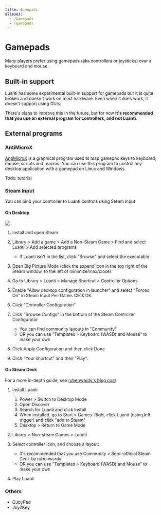 ```yaml
---
title: Gamepads
aliases:
  - /Gamepads
  - /gamepads
---
```


# Gamepads

Many players prefer using gamepads (aka controllers or joysticks) over a keyboard and mouse.

## Built-in support

Luanti has some experimental built-in support for gamepads but it is quite broken and doesn't work on most hardware. Even when it does work, it doesn't support using GUIs.

There's plans to improve this in the future, but for now **it's recommended that you use an external program for controllers, and not Luanti**.

## External programs

### AntiMicroX

[AntiMicroX](https://github.com/AntiMicroX/antimicrox/) is a graphical program used to map gamepad keys to keyboard, mouse, scripts and macros. You can use this program to control any desktop application with a gamepad on Linux and Windows.

Todo: tutorial

### Steam Input

You can bind your controller to Luanti controls using Steam Input

#### On Desktop

[![](/images/gamepads/300px-Screenshot_20221217_110713.png)](/images/gamepads/Screenshot_20221217_110713.png)

1.  Install and open Steam
2.  Library > Add a game > Add a Non-Steam Game > Find and select Luanti > Add selected programs

    - If Luanti isn't in the list, click "Browse" and select the executable

3.  Open Big Picture Mode (click the expand icon in the top right of the Steam window, to the left of minimize/max/close)
4.  Go to Library > Luanti > Manage Shortcut > Controller Options
5.  Enable "Allow desktop configuration in launcher" and select "Forced On" in Steam Input Per-Game. Click OK
6.  Click "Controller Configuration"
7.  Click "Browse Configs" in the bottom of the Steam Controller Configurator

    - You can find community layouts in "Community"
    - OR you can use "Templates > Keyboard (WASD) and Mouse" to make your own

8.  Click Apply Configuration and then click Done
9.  Click "Your shortcut" and then "Play".

#### On Steam Deck

For a more in-depth guide, see [rubenwardy's blog post](https://blog.rubenwardy.com/2022/12/02/minetest-steam-deck/#controls)

1.  Install Luanti
    1.  Power > Switch to Desktop Mode
    1.  Open Discover
    1.  Search for Luanti and click Install
    1.  When installed, go to Start > Games. Right-click Luanti (using left trigger) and click "add to Steam"
    1.  Desktop > Return to Game Mode
1.  Library > Non-steam Games > Luanti
1.  Select controller icon, and choose a layout:

    - It's recommended that you use Community > Semi-official Steam Deck by rubenwardy
    - OR you can use "Templates > Keyboard (WASD) and Mouse" to make your own

1.  Play Luanti

### Others

- QJoyPad
- Joy2Key
